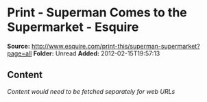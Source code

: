 # Print - Superman Comes to the Supermarket - Esquire

**Source:** http://www.esquire.com/print-this/superman-supermarket?page=all
**Folder:** Unread
**Added:** 2012-02-15T19:57:13




## Content
*Content would need to be fetched separately for web URLs*
